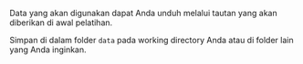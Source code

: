 Data yang akan digunakan dapat Anda unduh melalui tautan yang akan diberikan di awal pelatihan.

Simpan di dalam folder `data` pada working directory Anda atau di folder lain yang Anda inginkan.
